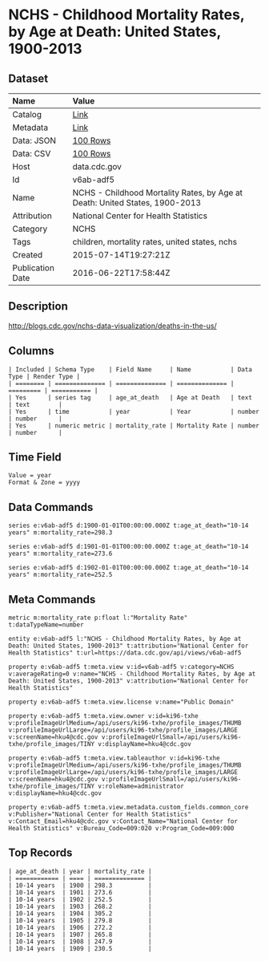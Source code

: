 # NCHS - Childhood Mortality Rates, by Age at Death: United States, 1900-2013

## Dataset

| Name | Value |
| :--- | :---- |
| Catalog | [Link](https://catalog.data.gov/dataset/childhood-mortality-rates-by-age-at-death-united-states-1900-2013) |
| Metadata | [Link](https://data.cdc.gov/api/views/v6ab-adf5) |
| Data: JSON | [100 Rows](https://data.cdc.gov/api/views/v6ab-adf5/rows.json?max_rows=100) |
| Data: CSV | [100 Rows](https://data.cdc.gov/api/views/v6ab-adf5/rows.csv?max_rows=100) |
| Host | data.cdc.gov |
| Id | v6ab-adf5 |
| Name | NCHS - Childhood Mortality Rates, by Age at Death: United States, 1900-2013 |
| Attribution | National Center for Health Statistics |
| Category | NCHS |
| Tags | children, mortality rates, united states, nchs |
| Created | 2015-07-14T19:27:21Z |
| Publication Date | 2016-06-22T17:58:44Z |

## Description

http://blogs.cdc.gov/nchs-data-visualization/deaths-in-the-us/

## Columns

```ls
| Included | Schema Type    | Field Name     | Name           | Data Type | Render Type |
| ======== | ============== | ============== | ============== | ========= | =========== |
| Yes      | series tag     | age_at_death   | Age at Death   | text      | text        |
| Yes      | time           | year           | Year           | number    | number      |
| Yes      | numeric metric | mortality_rate | Mortality Rate | number    | number      |
```

## Time Field

```ls
Value = year
Format & Zone = yyyy
```

## Data Commands

```ls
series e:v6ab-adf5 d:1900-01-01T00:00:00.000Z t:age_at_death="10-14 years" m:mortality_rate=298.3

series e:v6ab-adf5 d:1901-01-01T00:00:00.000Z t:age_at_death="10-14 years" m:mortality_rate=273.6

series e:v6ab-adf5 d:1902-01-01T00:00:00.000Z t:age_at_death="10-14 years" m:mortality_rate=252.5
```

## Meta Commands

```ls
metric m:mortality_rate p:float l:"Mortality Rate" t:dataTypeName=number

entity e:v6ab-adf5 l:"NCHS - Childhood Mortality Rates, by Age at Death: United States, 1900-2013" t:attribution="National Center for Health Statistics" t:url=https://data.cdc.gov/api/views/v6ab-adf5

property e:v6ab-adf5 t:meta.view v:id=v6ab-adf5 v:category=NCHS v:averageRating=0 v:name="NCHS - Childhood Mortality Rates, by Age at Death: United States, 1900-2013" v:attribution="National Center for Health Statistics"

property e:v6ab-adf5 t:meta.view.license v:name="Public Domain"

property e:v6ab-adf5 t:meta.view.owner v:id=ki96-txhe v:profileImageUrlMedium=/api/users/ki96-txhe/profile_images/THUMB v:profileImageUrlLarge=/api/users/ki96-txhe/profile_images/LARGE v:screenName=hku4@cdc.gov v:profileImageUrlSmall=/api/users/ki96-txhe/profile_images/TINY v:displayName=hku4@cdc.gov

property e:v6ab-adf5 t:meta.view.tableauthor v:id=ki96-txhe v:profileImageUrlMedium=/api/users/ki96-txhe/profile_images/THUMB v:profileImageUrlLarge=/api/users/ki96-txhe/profile_images/LARGE v:screenName=hku4@cdc.gov v:profileImageUrlSmall=/api/users/ki96-txhe/profile_images/TINY v:roleName=administrator v:displayName=hku4@cdc.gov

property e:v6ab-adf5 t:meta.view.metadata.custom_fields.common_core v:Publisher="National Center for Health Statistics" v:Contact_Email=hku4@cdc.gov v:Contact_Name="National Center for Health Statistics" v:Bureau_Code=009:020 v:Program_Code=009:000
```

## Top Records

```ls
| age_at_death | year | mortality_rate | 
| ============ | ==== | ============== | 
| 10-14 years  | 1900 | 298.3          | 
| 10-14 years  | 1901 | 273.6          | 
| 10-14 years  | 1902 | 252.5          | 
| 10-14 years  | 1903 | 268.2          | 
| 10-14 years  | 1904 | 305.2          | 
| 10-14 years  | 1905 | 279.8          | 
| 10-14 years  | 1906 | 272.2          | 
| 10-14 years  | 1907 | 265.8          | 
| 10-14 years  | 1908 | 247.9          | 
| 10-14 years  | 1909 | 230.5          | 
```